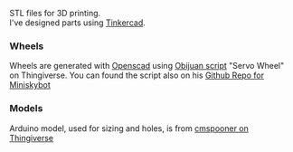 STL files for 3D printing.  
I've designed parts using [Tinkercad](https://www.tinkercad.com/).  
  
### Wheels  
Wheels are generated with [Openscad](https://www.openscad.org/) using [Obijuan script](https://www.thingiverse.com/thing:19940) "Servo Wheel" on Thingiverse. You can found the script also on his [Github Repo for Miniskybot](https://github.com/Obijuan/Miniskybot/)

### Models
Arduino model, used for sizing and holes, is from [cmspooner on Thingiverse](https://www.openscad.org/)
